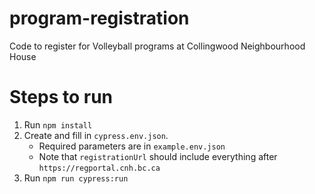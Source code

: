 # program-registration

Code to register for Volleyball programs at Collingwood Neighbourhood House

# Steps to run

1. Run `npm install`
2. Create and fill in `cypress.env.json`.
   - Required parameters are in `example.env.json`
   - Note that `registrationUrl` should include everything after `https://regportal.cnh.bc.ca`
3. Run `npm run cypress:run`
